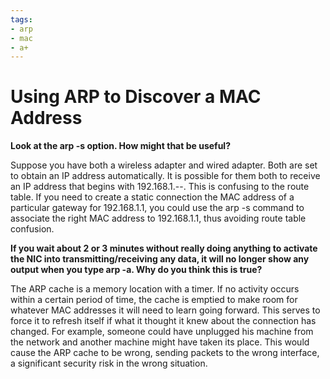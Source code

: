 ```yaml
---
tags: 
- arp
- mac
- a+
---
```


# Using ARP to Discover a MAC Address

**Look at the arp -s option. How might that be useful?**

<p class="question-response">Suppose you have both a wireless adapter and wired adapter. Both are set to obtain an IP address automatically. It is possible for them both to receive an IP address that begins with 192.168.1.--. This is confusing to the route table. If you need to create a static connection the MAC address of a particular gateway for 192.168.1.1, you could use the arp -s command to associate the right MAC address to 192.168.1.1, thus avoiding route table confusion.</p>

**If you wait about 2 or 3 minutes without really doing anything to activate the NIC into transmitting/receiving any data, it will no longer show any output when you type arp -a. Why do you think this is true?**

<p class="question-response">The ARP cache is a memory location with a timer. If no activity occurs within a certain period of time, the cache is emptied to make room for whatever MAC addresses it will need to learn going forward. This serves to force it to refresh itself if what it thought it knew about the connection has changed. For example, someone could have unplugged his machine from the network and another machine might have taken its place. This would cause the ARP cache to be wrong, sending packets to the wrong interface, a significant security risk in the wrong situation.<p>
